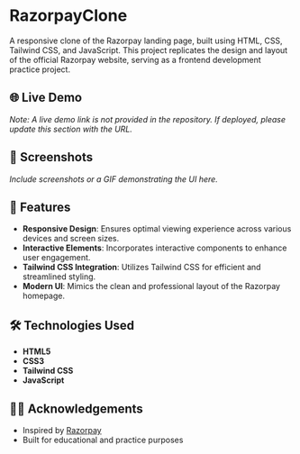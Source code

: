 # RazorpayClone

A responsive clone of the Razorpay landing page, built using HTML, CSS, Tailwind CSS, and JavaScript. This project replicates the design and layout of the official Razorpay website, serving as a frontend development practice project.

## 🌐 Live Demo

*Note: A live demo link is not provided in the repository. If deployed, please update this section with the URL.*

## 📸 Screenshots

*Include screenshots or a GIF demonstrating the UI here.*

## 🚀 Features

- **Responsive Design**: Ensures optimal viewing experience across various devices and screen sizes.
- **Interactive Elements**: Incorporates interactive components to enhance user engagement.
- **Tailwind CSS Integration**: Utilizes Tailwind CSS for efficient and streamlined styling.
- **Modern UI**: Mimics the clean and professional layout of the Razorpay homepage.

## 🛠️ Technologies Used

- **HTML5**
- **CSS3**
- **Tailwind CSS**
- **JavaScript**


## 🙋‍♂️ Acknowledgements

- Inspired by [Razorpay](https://razorpay.com/)
- Built for educational and practice purposes
